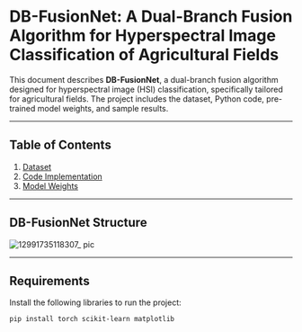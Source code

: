 # DB-FusionNet: A Dual-Branch Fusion Algorithm for Hyperspectral Image Classification of Agricultural Fields

This document describes **DB-FusionNet**, a dual-branch fusion algorithm designed for hyperspectral image (HSI) classification, specifically tailored for agricultural fields. The project includes the dataset, Python code, pre-trained model weights, and sample results.

---

## Table of Contents

1. [Dataset](#dataset)
2. [Code Implementation](#code-implementation)
3. [Model Weights](#model-weights)

---

## DB-FusionNet Structure


![12991735118307_ pic](https://github.com/user-attachments/assets/3a984534-d938-42f2-b3d9-4724d7a3a418)

---

## Requirements

Install the following libraries to run the project:

```bash
pip install torch scikit-learn matplotlib
